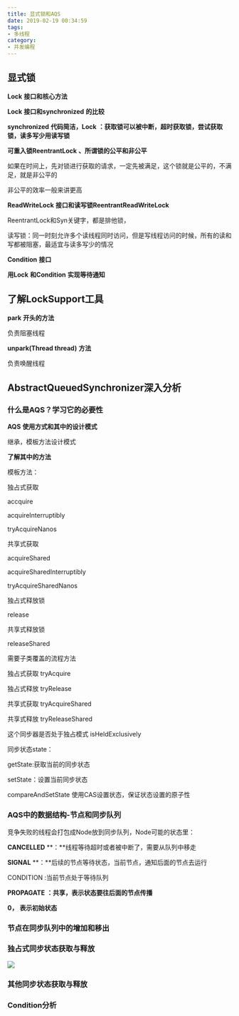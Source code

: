 ```yaml
---
title: 显式锁和AQS  
date: 2019-02-19 00:34:59
tags:
- 多线程
category:
- 并发编程
---
```


## 显式锁

**Lock** **接口和核心方法**

 

**Lock** **接口和synchronized** **的比较**

**synchronized** **代码简洁，Lock** **：获取锁可以被中断，超时获取锁，尝试获取锁，读多写少用读写锁**

**可重入锁ReentrantLock** **、所谓锁的公平和非公平**

如果在时间上，先对锁进行获取的请求，一定先被满足，这个锁就是公平的，不满足，就是非公平的

非公平的效率一般来讲更高

**ReadWriteLock** **接口和读写锁ReentrantReadWriteLock**

ReentrantLock和Syn关键字，都是排他锁，

读写锁：同一时刻允许多个读线程同时访问，但是写线程访问的时候，所有的读和写都被阻塞，最适宜与读多写少的情况

**Condition** **接口**

 

**用Lock** **和Condition** **实现等待通知**

 

## 了解LockSupport工具

 

**park** **开头的方法**

负责阻塞线程

**unpark(Thread thread)** **方法**

负责唤醒线程

## AbstractQueuedSynchronizer深入分析 

### 什么是AQS？学习它的必要性

**AQS** **使用方式和其中的设计模式**

继承，模板方法设计模式

**了解其中的方法**

模板方法：

独占式获取

accquire

acquireInterruptibly

tryAcquireNanos

共享式获取

acquireShared

acquireSharedInterruptibly

tryAcquireSharedNanos

独占式释放锁

release

共享式释放锁

releaseShared

需要子类覆盖的流程方法

独占式获取  tryAcquire

独占式释放  tryRelease

共享式获取 tryAcquireShared

共享式释放  tryReleaseShared

这个同步器是否处于独占模式  isHeldExclusively

 

同步状态state：

getState:获取当前的同步状态

setState：设置当前同步状态

compareAndSetState 使用CAS设置状态，保证状态设置的原子性

### AQS中的数据结构-节点和同步队列

竞争失败的线程会打包成Node放到同步队列，Node可能的状态里：

**CANCELLED** **：**线程等待超时或者被中断了，需要从队列中移走

**SIGNAL** **：**后续的节点等待状态，当前节点，通知后面的节点去运行

CONDITION :当前节点处于等待队列

**PROPAGATE** **：共享，表示状态要往后面的节点传播**

**0，** **表示初始状态**

 

### 节点在同步队列中的增加和移出

 

### 独占式同步状态获取与释放

![](http://ww2.sinaimg.cn/large/006tNc79ly1g4jcj8pbs8j30b90cggnj.jpg)

### 其他同步状态获取与释放 

 

### Condition分析

 

 

 

 

 

